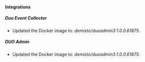 #### Integrations
##### Duo Event Collector
- Updated the Docker image to: *demisto/duoadmin3:1.0.0.61875*.
##### DUO Admin
- Updated the Docker image to: *demisto/duoadmin3:1.0.0.61875*.
